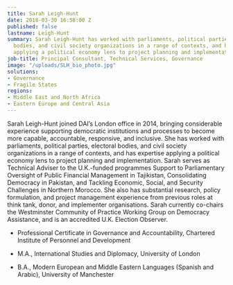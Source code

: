 ```yaml
---
title: Sarah Leigh-Hunt
date: 2018-03-30 16:58:00 Z
published: false
lastname: Leigh-Hunt
summary: Sarah Leigh-Hunt has worked with parliaments, political parties, electoral
  bodies, and civil society organizations in a range of contexts, and has expertise
  applying a political economy lens to project planning and implementation.
job-title: Principal Consultant, Technical Services, Governance
image: "/uploads/SLH_bio_photo.jpg"
solutions:
- Governance
- Fragile States
regions:
- Middle East and North Africa
- Eastern Europe and Central Asia
---
```


Sarah Leigh-Hunt joined DAI’s London office in 2014, bringing considerable experience supporting democratic institutions and processes to become more capable, accountable, responsive, and inclusive. She has worked with parliaments, political parties, electoral bodies, and civil society organizations in a range of contexts, and has expertise applying a political economy lens to project planning and implementation. Sarah serves as Technical Adviser to the U.K.-funded programmes Support to Parliamentary Oversight of Public Financial Management in Tajikistan, Consolidating Democracy in Pakistan, and Tackling Economic, Social, and Security Challenges in Northern Morocco. She also has substantial research, policy formulation, and project management experience from previous roles at think tank, donor, and implementer organisations. Sarah currently co-chairs the Westminster Community of Practice Working Group on Democracy Assistance, and is an accredited U.K. Election Observer.

* Professional Certificate in Governance and Accountability, Chartered Institute of Personnel and Development

* M.A., International Studies and Diplomacy, University of London

* B.A., Modern European and Middle Eastern Languages (Spanish and Arabic), University of Manchester